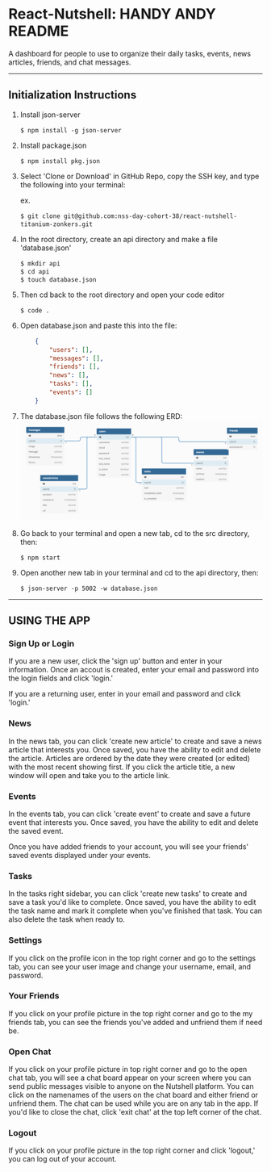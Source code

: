 # React-Nutshell: HANDY ANDY README

A dashboard for people to use to organize their daily tasks, events, news articles, friends, and chat messages.

***

## Initialization Instructions
1. Install json-server
    ```shell session
    $ npm install -g json-server
    ```

2. Install package.json
    ```shell session
    $ npm install pkg.json
    ```
    
3. Select 'Clone or Download' in GitHub Repo, copy the SSH key, and type the following into your terminal:
    
    ex.
     ```shell session
    $ git clone git@github.com:nss-day-cohort-38/react-nutshell-titanium-zonkers.git

     ```
4. In the root directory, create an api directory and make a file 'database.json'
    ```shell session
    $ mkdir api
    $ cd api
    $ touch database.json
    ```
5. Then cd back to the root directory and open your code editor
    ```shell session
    $ code .
    ```
6. Open database.json and paste this into the file:
    ```json
        {
            "users": [],
            "messages": [],
            "friends": [],
            "news": [],
            "tasks": [],
            "events": []
        }
7. The database.json file follows the following ERD:
![Photo of ERD](src/ERD.png "ERD")    

8. Go back to your terminal and open a new tab, cd to the src directory, then:
    ```shell session
    $ npm start
    ```
9. Open another new tab in your terminal and cd to the api directory, then:
    ```shell session
    $ json-server -p 5002 -w database.json
    ```
***
## USING THE APP

### Sign Up or Login

If you are a new user, click the 'sign up' button and enter in your information. Once an accout is created, enter your email and password into the login fields and click 'login.' 

If you are a returning user, enter in your email and password and click 'login.'

### News

In the news tab, you can click 'create new article' to create and save a news article that interests you. Once saved, you have the ability to edit and delete the article. Articles are ordered by the date they were created (or edited) with the most recent showing first. If you click the article title, a new window will open and take you to the article link. 

### Events

In the events tab, you can click 'create event' to create and save a future event that interests you. Once saved, you have the ability to edit and delete the saved event. 

Once you have added friends to your account, you will see your friends' saved events displayed under your events. 

### Tasks

In the tasks right sidebar, you can click 'create new tasks' to create and save a task you'd like to complete. Once saved, you have the ability to edit the task name and mark it complete when you've finished that task. You can also delete the task when ready to. 

### Settings

If you click on the profile icon in the top right corner and go to the settings tab, you can see your user image and change your username, email, and password. 

### Your Friends

If you click on your profile picture in the top right corner and go to the my friends tab, you can see the friends you've added and unfriend them if need be. 

### Open Chat

If you click on your profile picture in top right corner and go to the open chat tab, you will see a chat board appear on your screen where you can send public messages visible to anyone on the Nutshell platform. You can click on the namenames of the users on the chat board and either friend or unfriend them. The chat can be used while you are on any tab in the app. If you'd like to close the chat, click 'exit chat' at the top left corner of the chat. 

### Logout

If you click on your profile picture in the top right corner and click 'logout,' you can log out of your account. 